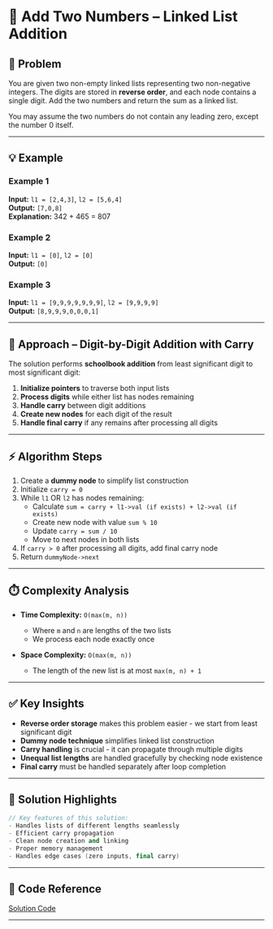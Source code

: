 # 🎯 Add Two Numbers – Linked List Addition

## 📌 Problem

You are given two non-empty linked lists representing two non-negative integers. The digits are stored in **reverse order**, and each node contains a single digit. Add the two numbers and return the sum as a linked list.

You may assume the two numbers do not contain any leading zero, except the number 0 itself.

---

## 💡 Example

### Example 1
**Input:** `l1 = [2,4,3]`, `l2 = [5,6,4]`  
**Output:** `[7,0,8]`  
**Explanation:** 342 + 465 = 807

### Example 2
**Input:** `l1 = [0]`, `l2 = [0]`  
**Output:** `[0]`

### Example 3
**Input:** `l1 = [9,9,9,9,9,9,9]`, `l2 = [9,9,9,9]`  
**Output:** `[8,9,9,9,0,0,0,1]`

---

## 🧠 Approach – Digit-by-Digit Addition with Carry

The solution performs **schoolbook addition** from least significant digit to most significant digit:

1. **Initialize pointers** to traverse both input lists
2. **Process digits** while either list has nodes remaining
3. **Handle carry** between digit additions
4. **Create new nodes** for each digit of the result
5. **Handle final carry** if any remains after processing all digits

---

## ⚡ Algorithm Steps

1. Create a **dummy node** to simplify list construction
2. Initialize `carry = 0`
3. While `l1` OR `l2` has nodes remaining:
   - Calculate `sum = carry + l1->val (if exists) + l2->val (if exists)`
   - Create new node with value `sum % 10`
   - Update `carry = sum / 10`
   - Move to next nodes in both lists
4. If `carry > 0` after processing all digits, add final carry node
5. Return `dummyNode->next`

---

## ⏱️ Complexity Analysis

* **Time Complexity:** `O(max(m, n))`  
  - Where `m` and `n` are lengths of the two lists
  - We process each node exactly once

* **Space Complexity:** `O(max(m, n))`  
  - The length of the new list is at most `max(m, n) + 1`

---

## ✅ Key Insights

* **Reverse order storage** makes this problem easier - we start from least significant digit
* **Dummy node technique** simplifies linked list construction
* **Carry handling** is crucial - it can propagate through multiple digits
* **Unequal list lengths** are handled gracefully by checking node existence
* **Final carry** must be handled separately after loop completion

---

## 🎯 Solution Highlights

```cpp
// Key features of this solution:
- Handles lists of different lengths seamlessly
- Efficient carry propagation
- Clean node creation and linking
- Proper memory management
- Handles edge cases (zero inputs, final carry)
```

---

## 📝 Code Reference

[Solution Code](./solution.cpp)

---